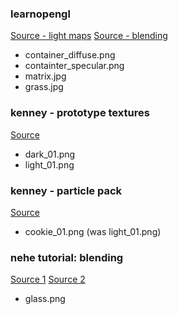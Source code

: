 ### learnopengl

[Source - light maps](https://learnopengl.com/Lighting/Lighting-maps)
[Source - blending](https://learnopengl.com/Advanced-OpenGL/Blending)

- container_diffuse.png
- containter_specular.png
- matrix.jpg
- grass.jpg

### kenney - prototype textures

[Source](https://kenney.nl/assets/prototype-textures)

- dark_01.png
- light_01.png

### kenney - particle pack

[Source](https://kenney.nl/assets/particle-pack)

- cookie_01.png (was light_01.png)

### nehe tutorial: blending

[Source 1](https://github.com/pjreddie/NeHe-Tutorials-Using-GLFW/tree/master/data)
[Source 2](https://nehe.gamedev.net/tutorial/blending/16001/)

- glass.png
